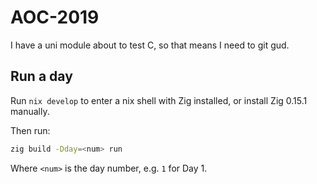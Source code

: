 # AOC-2019

I have a uni module about to test C, so that means I need to git gud.

## Run a day

Run `nix develop` to enter a nix shell with Zig installed, or install Zig 0.15.1 manually.

Then run:

```bash
zig build -Dday=<num> run
```

Where `<num>` is the day number, e.g. `1` for Day 1.
